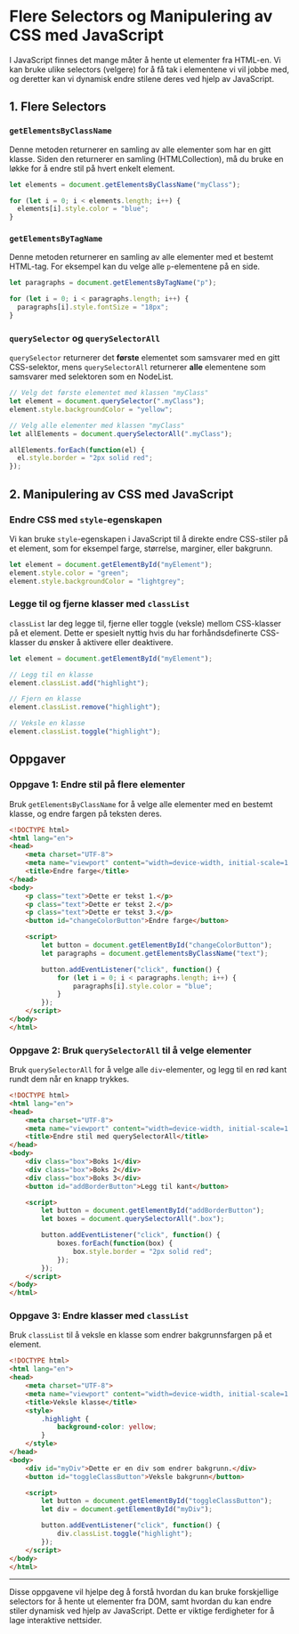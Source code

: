 
# Flere Selectors og Manipulering av CSS med JavaScript

I JavaScript finnes det mange måter å hente ut elementer fra HTML-en. Vi kan bruke ulike selectors (velgere) for å få tak i elementene vi vil jobbe med, og deretter kan vi dynamisk endre stilene deres ved hjelp av JavaScript.

## 1. Flere Selectors

### `getElementsByClassName`
Denne metoden returnerer en samling av alle elementer som har en gitt klasse. Siden den returnerer en samling (HTMLCollection), må du bruke en løkke for å endre stil på hvert enkelt element.

```javascript
let elements = document.getElementsByClassName("myClass");

for (let i = 0; i < elements.length; i++) {
  elements[i].style.color = "blue";
}
```

### `getElementsByTagName`
Denne metoden returnerer en samling av alle elementer med et bestemt HTML-tag. For eksempel kan du velge alle `p`-elementene på en side.

```javascript
let paragraphs = document.getElementsByTagName("p");

for (let i = 0; i < paragraphs.length; i++) {
  paragraphs[i].style.fontSize = "18px";
}
```

### `querySelector` og `querySelectorAll`
`querySelector` returnerer det **første** elementet som samsvarer med en gitt CSS-selektor, mens `querySelectorAll` returnerer **alle** elementene som samsvarer med selektoren som en NodeList.


```javascript
// Velg det første elementet med klassen "myClass"
let element = document.querySelector(".myClass");
element.style.backgroundColor = "yellow";

// Velg alle elementer med klassen "myClass"
let allElements = document.querySelectorAll(".myClass");

allElements.forEach(function(el) {
  el.style.border = "2px solid red";
});
```

## 2. Manipulering av CSS med JavaScript

### Endre CSS med `style`-egenskapen
Vi kan bruke `style`-egenskapen i JavaScript til å direkte endre CSS-stiler på et element, som for eksempel farge, størrelse, marginer, eller bakgrunn.


```javascript
let element = document.getElementById("myElement");
element.style.color = "green";
element.style.backgroundColor = "lightgrey";
```

### Legge til og fjerne klasser med `classList`
`classList` lar deg legge til, fjerne eller toggle (veksle) mellom CSS-klasser på et element. Dette er spesielt nyttig hvis du har forhåndsdefinerte CSS-klasser du ønsker å aktivere eller deaktivere.

```javascript
let element = document.getElementById("myElement");

// Legg til en klasse
element.classList.add("highlight");

// Fjern en klasse
element.classList.remove("highlight");

// Veksle en klasse
element.classList.toggle("highlight");
```

## Oppgaver

### Oppgave 1: Endre stil på flere elementer
Bruk `getElementsByClassName` for å velge alle elementer med en bestemt klasse, og endre fargen på teksten deres.

```html
<!DOCTYPE html>
<html lang="en">
<head>
    <meta charset="UTF-8">
    <meta name="viewport" content="width=device-width, initial-scale=1.0">
    <title>Endre farge</title>
</head>
<body>
    <p class="text">Dette er tekst 1.</p>
    <p class="text">Dette er tekst 2.</p>
    <p class="text">Dette er tekst 3.</p>
    <button id="changeColorButton">Endre farge</button>

    <script>
        let button = document.getElementById("changeColorButton");
        let paragraphs = document.getElementsByClassName("text");

        button.addEventListener("click", function() {
            for (let i = 0; i < paragraphs.length; i++) {
                paragraphs[i].style.color = "blue";
            }
        });
    </script>
</body>
</html>
```

### Oppgave 2: Bruk `querySelectorAll` til å velge elementer
Bruk `querySelectorAll` for å velge alle `div`-elementer, og legg til en rød kant rundt dem når en knapp trykkes.

```html
<!DOCTYPE html>
<html lang="en">
<head>
    <meta charset="UTF-8">
    <meta name="viewport" content="width=device-width, initial-scale=1.0">
    <title>Endre stil med querySelectorAll</title>
</head>
<body>
    <div class="box">Boks 1</div>
    <div class="box">Boks 2</div>
    <div class="box">Boks 3</div>
    <button id="addBorderButton">Legg til kant</button>

    <script>
        let button = document.getElementById("addBorderButton");
        let boxes = document.querySelectorAll(".box");

        button.addEventListener("click", function() {
            boxes.forEach(function(box) {
                box.style.border = "2px solid red";
            });
        });
    </script>
</body>
</html>
```

### Oppgave 3: Endre klasser med `classList`
Bruk `classList` til å veksle en klasse som endrer bakgrunnsfargen på et element.

```html
<!DOCTYPE html>
<html lang="en">
<head>
    <meta charset="UTF-8">
    <meta name="viewport" content="width=device-width, initial-scale=1.0">
    <title>Veksle klasse</title>
    <style>
        .highlight {
            background-color: yellow;
        }
    </style>
</head>
<body>
    <div id="myDiv">Dette er en div som endrer bakgrunn.</div>
    <button id="toggleClassButton">Veksle bakgrunn</button>

    <script>
        let button = document.getElementById("toggleClassButton");
        let div = document.getElementById("myDiv");

        button.addEventListener("click", function() {
            div.classList.toggle("highlight");
        });
    </script>
</body>
</html>
```

---

Disse oppgavene vil hjelpe deg å forstå hvordan du kan bruke forskjellige selectors for å hente ut elementer fra DOM, samt hvordan du kan endre stiler dynamisk ved hjelp av JavaScript. Dette er viktige ferdigheter for å lage interaktive nettsider.